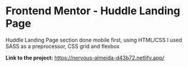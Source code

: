 # Frontend Mentor - Huddle Landing Page

Huddle Landing Page section done mobile first, using HTML/CSS
I used SASS as a preprocessor, CSS grid and flexbox


**Link to the project:**
https://nervous-almeida-d43b72.netlify.app/
